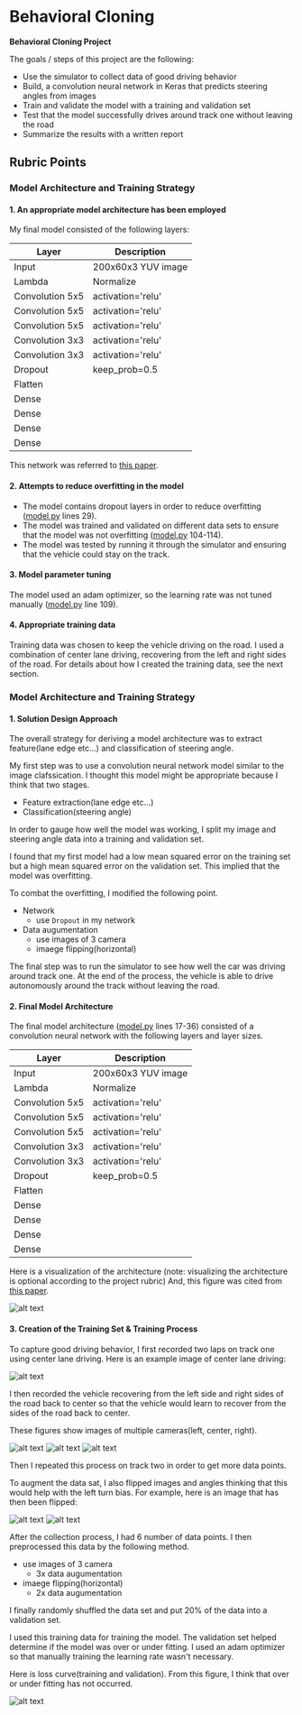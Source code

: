 # **Behavioral Cloning** 

**Behavioral Cloning Project**

The goals / steps of this project are the following:
* Use the simulator to collect data of good driving behavior
* Build, a convolution neural network in Keras that predicts steering angles from images
* Train and validate the model with a training and validation set
* Test that the model successfully drives around track one without leaving the road
* Summarize the results with a written report


[//]: # (Image References)

[image1]: ./images/network.png "Model Visualization"
[image2]: ./images/center_2016_12_01_13_30_48_287.jpg "Grayscaling"
[image3]: ./images/left_2016_12_01_13_30_48_287.jpg "Recovery Image"
[image4]: ./images/center_2016_12_01_13_30_48_287.jpg "Recovery Image"
[image5]: ./images/right_2016_12_01_13_30_48_287.jpg "Recovery Image"
[image6]: ./images/center_2018_07_05_00_22_14_552.jpg "Normal Image"
[image7]: ./images/center_2018_07_05_00_22_14_552_fliped.jpg "Flipped Image"
[image8]: ./images/loss.png "Flipped Image"

## Rubric Points
### Model Architecture and Training Strategy

#### 1. An appropriate model architecture has been employed

My final model consisted of the following layers:

| Layer  |Description  |
|---|---|
| Input | 200x60x3 YUV image  |
| Lambda | Normalize  |
| Convolution 5x5 | activation='relu' |
| Convolution 5x5 | activation='relu' |
| Convolution 5x5 | activation='relu' |
| Convolution 3x3 | activation='relu' |
| Convolution 3x3 | activation='relu' |
| Dropout | keep_prob=0.5 |
| Flatten | |
| Dense | |
| Dense | |
| Dense | |
| Dense | |

This network was referred to [this paper](https://arxiv.org/pdf/1604.07316v1.pdf).

#### 2. Attempts to reduce overfitting in the model

* The model contains dropout layers in order to reduce overfitting ([model.py](https://github.com/atinfinity/CarND-Behavioral-Cloning-P3/blob/master/model.py) lines 29). 
* The model was trained and validated on different data sets to ensure that the model was not overfitting ([model.py](https://github.com/atinfinity/CarND-Behavioral-Cloning-P3/blob/master/model.py) 104-114). 
* The model was tested by running it through the simulator and ensuring that the vehicle could stay on the track.

#### 3. Model parameter tuning

The model used an adam optimizer, so the learning rate was not tuned manually ([model.py](https://github.com/atinfinity/CarND-Behavioral-Cloning-P3/blob/master/model.py) line 109).

#### 4. Appropriate training data

Training data was chosen to keep the vehicle driving on the road. I used a combination of center lane driving, recovering from the left and right sides of the road. For details about how I created the training data, see the next section. 

### Model Architecture and Training Strategy

#### 1. Solution Design Approach

The overall strategy for deriving a model architecture was to extract feature(lane edge etc...) and classification of steering angle.

My first step was to use a convolution neural network model similar to the image clafssication. I thought this model might be appropriate because I think that two stages.

- Feature extraction(lane edge etc...)
- Classification(steering angle)

In order to gauge how well the model was working, I split my image and steering angle data into a training and validation set. 

I found that my first model had a low mean squared error on the training set but a high mean squared error on the validation set. This implied that the model was overfitting. 

To combat the overfitting, I modified the following point.

- Network
  - use `Dropout` in my network
- Data augumentation
  - use images of 3 camera
  - imaege flipping(horizontal)

The final step was to run the simulator to see how well the car was driving around track one. At the end of the process, the vehicle is able to drive autonomously around the track without leaving the road.

#### 2. Final Model Architecture

The final model architecture ([model.py](https://github.com/atinfinity/CarND-Behavioral-Cloning-P3/blob/master/model.py) lines 17-36) consisted of a convolution neural network with the following layers and layer sizes. 

| Layer  |Description  |
|---|---|
| Input | 200x60x3 YUV image  |
| Lambda | Normalize  |
| Convolution 5x5 | activation='relu' |
| Convolution 5x5 | activation='relu' |
| Convolution 5x5 | activation='relu' |
| Convolution 3x3 | activation='relu' |
| Convolution 3x3 | activation='relu' |
| Dropout | keep_prob=0.5 |
| Flatten | |
| Dense | |
| Dense | |
| Dense | |
| Dense | |

Here is a visualization of the architecture (note: visualizing the architecture is optional according to the project rubric) And, this figure was cited from [this paper](https://arxiv.org/pdf/1604.07316v1.pdf).

![alt text][image1]

#### 3. Creation of the Training Set & Training Process

To capture good driving behavior, I first recorded two laps on track one using center lane driving. Here is an example image of center lane driving:

![alt text][image2]

I then recorded the vehicle recovering from the left side and right sides of the road back to center so that the vehicle would learn to recover from the sides of the road back to center. 

These figures show images of multiple cameras(left, center, right).

![alt text][image3]
![alt text][image4]
![alt text][image5]

Then I repeated this process on track two in order to get more data points.

To augment the data sat, I also flipped images and angles thinking that this would help with the left turn bias. For example, here is an image that has then been flipped:

![alt text][image6]
![alt text][image7]

After the collection process, I had 6 number of data points. I then preprocessed this data by the following method.

- use images of 3 camera
  - 3x data augumentation
- imaege flipping(horizontal)
  - 2x data augumentation

I finally randomly shuffled the data set and put 20% of the data into a validation set. 

I used this training data for training the model. The validation set helped determine if the model was over or under fitting. I used an adam optimizer so that manually training the learning rate wasn't necessary.

Here is loss curve(training and validation). From this figure, I think that over or under fitting has not occurred.

![alt text][image8]